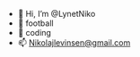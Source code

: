 - 👋 Hi, I’m @LynetNiko
- 👀 football
- 🌱 coding
- 📫 Nikolajlevinsen@gmail.com

<!---
LynetNiko/LynetNiko is a ✨ special ✨ repository because its `README.md` (this file) appears on your GitHub profile.
You can click the Preview link to take a look at your changes.
--->
